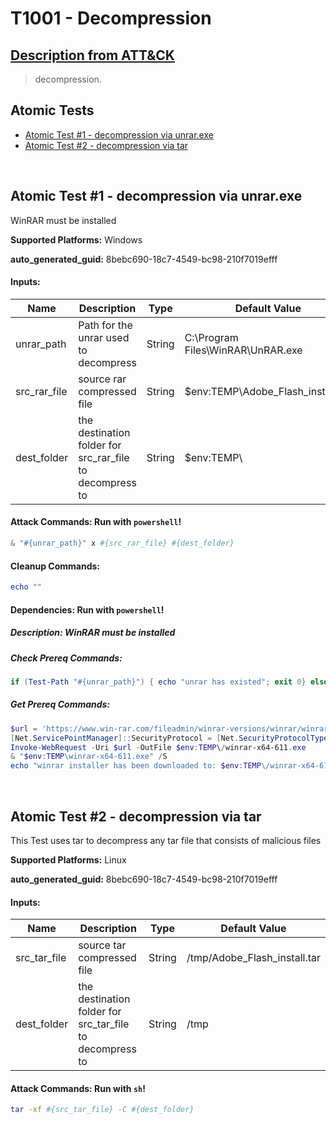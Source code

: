 # T1001 - Decompression
## [Description from ATT&CK](https://attack.mitre.org/techniques/T1204/002)
<blockquote>decompression.</blockquote>

## Atomic Tests

- [Atomic Test #1 - decompression via unrar.exe](#Atomic-Test-#1---decompression-via-unrar.exe)
- [Atomic Test #2 - decompression via tar](#atomic-test-2---decompression-via-tar)


<br/>

## Atomic Test #1 - decompression via unrar.exe
WinRAR must be installed

**Supported Platforms:** Windows


**auto_generated_guid:** 8bebc690-18c7-4549-bc98-210f7019efff





#### Inputs:
| Name | Description | Type | Default Value |
|------|-------------|------|---------------|
| unrar_path | Path for the unrar used to decompress | String | C:&#92;Program Files&#92;WinRAR&#92;UnRAR.exe|
| src_rar_file | source rar compressed file | String | $env:TEMP&#92;Adobe_Flash_install.rar|
| dest_folder | the destination folder for src_rar_file to decompress to | String | $env:TEMP&#92;|


#### Attack Commands: Run with `powershell`! 


```powershell
& "#{unrar_path}" x #{src_rar_file} #{dest_folder}
```

#### Cleanup Commands:
```powershell
echo ""
```



#### Dependencies:  Run with `powershell`!
##### Description: WinRAR must be installed
##### Check Prereq Commands:
```powershell
if (Test-Path "#{unrar_path}") { echo "unrar has existed"; exit 0} else { echo "unrar hasn't existed, please run get_prereq_command"; exit 1} 
```
##### Get Prereq Commands:
```powershell
$url = 'https://www.win-rar.com/fileadmin/winrar-versions/winrar/winrar-x64-611.exe'
[Net.ServicePointManager]::SecurityProtocol = [Net.SecurityProtocolType]::Tls12
Invoke-WebRequest -Uri $url -OutFile $env:TEMP\/winrar-x64-611.exe
& "$env:TEMP\winrar-x64-611.exe" /S
echo "winrar installer has been downloaded to: $env:TEMP\/winrar-x64-611.exe, and winrar has been installed to C:\Program Files\WinRAR\"
```

<br/>

## Atomic Test #2 - decompression via tar
This Test uses tar to decompress any tar file that consists of malicious files

**Supported Platforms:** Linux


**auto_generated_guid:** 8bebc690-18c7-4549-bc98-210f7019efff





#### Inputs:
| Name | Description | Type | Default Value |
|------|-------------|------|---------------|
| src_tar_file | source tar compressed file | String | /tmp/Adobe_Flash_install.tar|
| dest_folder | the destination folder for src_tar_file to decompress to | String | /tmp|


#### Attack Commands: Run with `sh`! 


```bash
tar -xf #{src_tar_file} -C #{dest_folder}
```

<br/>
